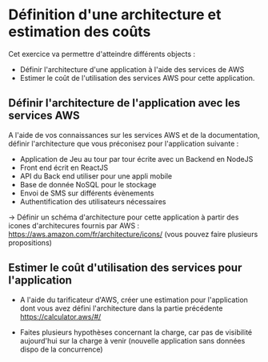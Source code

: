 # Définition d'une architecture et estimation des coûts

Cet exercice va permettre d'atteindre différents objects :
* Définir l'architecture d'une application à l'aide des services de AWS
* Estimer le coût de l'utilisation des services AWS pour cette application.

## Définir l'architecture de l'application avec les services AWS
A l'aide de vos connaissances sur les services AWS et de la documentation, définir l'architecture que vous préconisez pour l'application suivante :
* Application de Jeu au tour par tour écrite avec un Backend en  NodeJS 
* Front end écrit en ReactJS
* API du Back end utiliser pour une appli mobile
* Base de donnée NoSQL pour le stockage
* Envoi de SMS sur différents évènements 
* Authentification des utilisateurs nécessaires

-> Définir un schéma d'architecture pour cette application à partir des icones d'architecures fournis par AWS :
https://aws.amazon.com/fr/architecture/icons/ 
(vous pouvez faire plusieurs propositions)

## Estimer le coût d'utilisation des services pour l'application
* A l'aide du tarificateur d'AWS, créer une estimation pour l'application dont vous avez défini l'architecture dans la partie précédente
https://calculator.aws/#/ 

* Faites plusieurs hypothèses concernant la charge, car pas de visibilité aujourd'hui sur la charge à venir (nouvelle application sans données dispo de la concurrence)